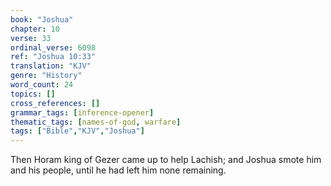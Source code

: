 ```yaml
---
book: "Joshua"
chapter: 10
verse: 33
ordinal_verse: 6098
ref: "Joshua 10:33"
translation: "KJV"
genre: "History"
word_count: 24
topics: []
cross_references: []
grammar_tags: [inference-opener]
thematic_tags: [names-of-god, warfare]
tags: ["Bible","KJV","Joshua"]
---
```

Then Horam king of Gezer came up to help Lachish; and Joshua smote him and his people, until he had left him none remaining.
